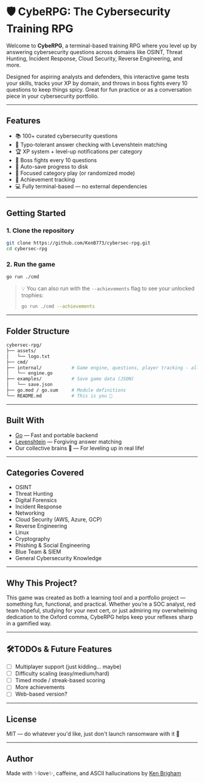 # 🛡️ CybeRPG: The Cybersecurity Training RPG

Welcome to **CybeRPG**, a terminal-based training RPG where you level up by answering cybersecurity questions across domains like OSINT, Threat Hunting, Incident Response, Cloud Security, Reverse Engineering, and more.

Designed for aspiring analysts and defenders, this interactive game tests your skills, tracks your XP by domain, and throws in boss fights every 10 questions to keep things spicy. Great for fun practice or as a conversation piece in your cybersecurity portfolio.

---

## Features

- 📚 100+ curated cybersecurity questions
- 🧠 Typo-tolerant answer checking with Levenshtein matching
- 🏆 XP system + level-up notifications per category
- 👹 Boss fights every 10 questions
- 📅 Auto-save progress to disk
- 🌟 Focused category play (or randomized mode)
- 📜 Achievement tracking
- 💻 Fully terminal-based — no external dependencies

---

## Getting Started

### 1. Clone the repository

```bash
git clone https://github.com/KenB773/cybersec-rpg.git
cd cybersec-rpg
```

### 2. Run the game

```bash
go run ./cmd
```

> 💡 You can also run with the `--achievements` flag to see your unlocked trophies:
>
> ```bash
> go run ./cmd --achievements
> ```

---

## Folder Structure

```bash
cybersec-rpg/
├── assets/             
│   └── logo.txt        
├── cmd/                
├── internal/           # Game engine, questions, player tracking - all in engine for now, others are unused
│   └── engine.go
├── examples/           # Save game data (JSON)
│   └── save.json       
├── go.mod / go.sum     # Module definitions
└── README.md           # This is you 📍
```

---

## Built With

- [Go](https://golang.org/) — Fast and portable backend
- [Levenshtein](https://github.com/agnivade/levenshtein) — Forgiving answer matching
- Our collective brains 🧠 — For leveling up in real life!

---

## Categories Covered

- OSINT  
- Threat Hunting  
- Digital Forensics  
- Incident Response  
- Networking  
- Cloud Security (AWS, Azure, GCP)  
- Reverse Engineering  
- Linux  
- Cryptography  
- Phishing & Social Engineering  
- Blue Team & SIEM  
- General Cybersecurity Knowledge  

---

## Why This Project?

This game was created as both a learning tool and a portfolio project — something fun, functional, and practical. Whether you’re a SOC analyst, red team hopeful, studying for your next cert, or just admiring my overwhelming dedication to the Oxford comma, CybeRPG helps keep your reflexes sharp in a gamified way.

---

## 🛠TODOs & Future Features

- [ ] Multiplayer support (just kidding… maybe)
- [ ] Difficulty scaling (easy/medium/hard)
- [ ] Timed mode / streak-based scoring
- [ ] More achievements
- [ ] Web-based version?

---

## License

MIT — do whatever you'd like, just don't launch ransomware with it 🧃

---

## Author

Made with ✨love✨, caffeine, and ASCII hallucinations by [Ken Brigham](https://github.com/KenB773)



